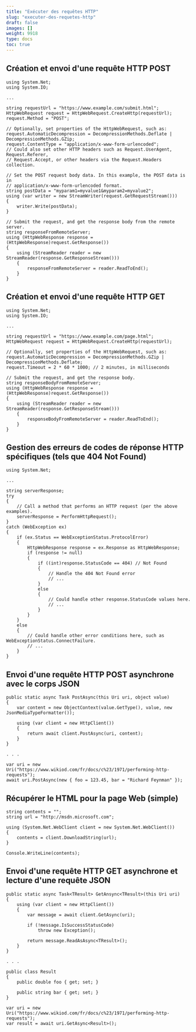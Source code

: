 ```yaml
---
title: "Exécuter des requêtes HTTP"
slug: "executer-des-requetes-http"
draft: false
images: []
weight: 9918
type: docs
toc: true
---
```


## Création et envoi d'une requête HTTP POST
    using System.Net;
    using System.IO;

    ...

    string requestUrl = "https://www.example.com/submit.html";
    HttpWebRequest request = HttpWebRequest.CreateHttp(requestUrl);
    request.Method = "POST";

    // Optionally, set properties of the HttpWebRequest, such as:
    request.AutomaticDecompression = DecompressionMethods.Deflate | DecompressionMethods.GZip;
    request.ContentType = "application/x-www-form-urlencoded";
    // Could also set other HTTP headers such as Request.UserAgent, Request.Referer,
    // Request.Accept, or other headers via the Request.Headers collection.

    // Set the POST request body data. In this example, the POST data is in 
    // application/x-www-form-urlencoded format.
    string postData = "myparam1=myvalue1&myparam2=myvalue2";
    using (var writer = new StreamWriter(request.GetRequestStream()))
    {
        writer.Write(postData);
    }

    // Submit the request, and get the response body from the remote server.
    string responseFromRemoteServer;
    using (HttpWebResponse response = (HttpWebResponse)request.GetResponse())
    {
        using (StreamReader reader = new StreamReader(response.GetResponseStream()))
        {
            responseFromRemoteServer = reader.ReadToEnd();
        }
    }


## Création et envoi d'une requête HTTP GET
    using System.Net;
    using System.IO;

    ...

    string requestUrl = "https://www.example.com/page.html";
    HttpWebRequest request = HttpWebRequest.CreateHttp(requestUrl);

    // Optionally, set properties of the HttpWebRequest, such as:
    request.AutomaticDecompression = DecompressionMethods.GZip | DecompressionMethods.Deflate;
    request.Timeout = 2 * 60 * 1000; // 2 minutes, in milliseconds
  
    // Submit the request, and get the response body.
    string responseBodyFromRemoteServer;
    using (HttpWebResponse response = (HttpWebResponse)request.GetResponse())
    {
        using (StreamReader reader = new StreamReader(response.GetResponseStream()))
        {
            responseBodyFromRemoteServer = reader.ReadToEnd();
        }
    }


## Gestion des erreurs de codes de réponse HTTP spécifiques (tels que 404 Not Found)
    using System.Net;

    ...

    string serverResponse;
    try 
    {
        // Call a method that performs an HTTP request (per the above examples).
        serverResponse = PerformHttpRequest();
    }
    catch (WebException ex)
    {
        if (ex.Status == WebExceptionStatus.ProtocolError)
        {
            HttpWebResponse response = ex.Response as HttpWebResponse;
            if (response != null)
            {
                if ((int)response.StatusCode == 404) // Not Found
                {
                    // Handle the 404 Not Found error 
                    // ...
                }
                else
                { 
                    // Could handle other response.StatusCode values here.
                    // ...
                }
            }
        }
        else
        {
            // Could handle other error conditions here, such as WebExceptionStatus.ConnectFailure.
            // ...
        }
    }

## Envoi d'une requête HTTP POST asynchrone avec le corps JSON
    public static async Task PostAsync(this Uri uri, object value)
    {
        var content = new ObjectContext(value.GetType(), value, new JsonMediaTypeFormatter());

        using (var client = new HttpClient())
        {
            return await client.PostAsync(uri, content);
        }
    }

    . . .

    var uri = new Uri("https://www.wikiod.com/fr/docs/c%23/1971/performing-http-requests");
    await uri.PostAsync(new { foo = 123.45, bar = "Richard Feynman" });

## Récupérer le HTML pour la page Web (simple)
    string contents = "";
    string url = "http://msdn.microsoft.com";
    
    using (System.Net.WebClient client = new System.Net.WebClient())
    {
        contents = client.DownloadString(url);
    }
    
    Console.WriteLine(contents);



## Envoi d'une requête HTTP GET asynchrone et lecture d'une requête JSON
    public static async Task<TResult> GetAnsync<TResult>(this Uri uri)
    {
        using (var client = new HttpClient())
        {
            var message = await client.GetAsync(uri);

            if (!message.IsSuccessStatusCode)
                throw new Exception();

            return message.ReadAsAsync<TResult>();
        }
    }

    . . .

    public class Result
    {
        public double foo { get; set; }

        public string bar { get; set; }
    }

    var uri = new Uri("https://www.wikiod.com/fr/docs/c%23/1971/performing-http-requests");
    var result = await uri.GetAsync<Result>();

